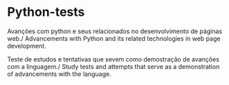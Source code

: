 # Python-tests
Avanções com python e seus relacionados no desenvolvimento de páginas web./
Advancements with Python and its related technologies in web page development.

Teste de estudos e tentativas que sevem como demostração de avanções com a linguagem./
Study tests and attempts that serve as a demonstration of advancements with the language.